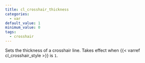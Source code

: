 ```yaml
---
title: cl_crosshair_thickness
categories:
  - var
default_value: 1
minimum_value: 0
tags:
  - crosshair
---
```


Sets the thickness of a crosshair line. Takes effect when {{< varref cl_crosshair_style >}} is `1`.
